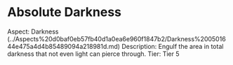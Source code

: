 # Absolute Darkness

Aspect: Darkness (../Aspects%20d0baf0eb57fb40d1a0ea6e960f1847b2/Darkness%200501644e475a4d4b85489094a218981d.md)
Description: Engulf the area in total darkness that not even light can pierce through.
Tier: Tier 5